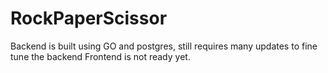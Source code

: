 # RockPaperScissor
Backend is built using GO and postgres, still requires many updates to fine tune the backend
Frontend is not ready yet.
